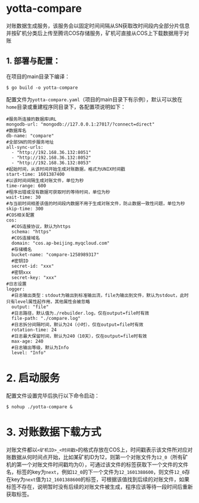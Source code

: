 # yotta-compare
对账数据生成服务，该服务会以固定时间间隔从SN获取改时间段内全部分片信息并按矿机分类后上传至腾讯COS存储服务，矿机可直接从COS上下载数据用于对账

## 1. 部署与配置：
在项目的main目录下编译：
```
$ go build -o yotta-compare
```
配置文件为`yotta-compare.yaml`（项目的main目录下有示例），默认可以放在`home`目录或重建程序同目录下，各配置项说明如下：
```
#服务所连接的数据库URL
mongodb-url: "mongodb://127.0.0.1:27017/?connect=direct"
#数据库名
db-name: "compare"
#全部SN的同步服务地址
all-sync-urls:
  - "http://192.168.36.132:8051"
  - "http://192.168.36.132:8052"
  - "http://192.168.36.132:8053"
#起始时间，从该时间开始生成对账数据，格式为UNIX时间戳
start-time: 1601387400
#以该时间间隔生成对账文件，单位为秒
time-range: 600
#程序出错或没有数据可获取时的等待时间，单位为秒
wait-time: 30
#与当前时间相差该值的时间段内数据不用于生成对账文件，防止数据一致性问题，单位为秒
skip-time: 300
#COS相关配置
cos:
  #COS连接协议，默认为https
  schema: "https"
  #COS连接域名
  domain: "cos.ap-beijing.myqcloud.com"
  #存储桶名
  bucket-name: "compare-1258989317"
  #密钥ID
  secret-id: "xxx"
  #密钥xxx
  secret-key: "xxx"
#日志设置
logger:
  #日志输出类型：stdout为输出到标准输出流，file为输出到文件，默认为stdout，此时只有level属性起作用，其他属性会被忽略
  output: "file"
  #日志路径，默认值为./rebuilder.log，仅在output=file时有效
  file-path: "./compare.log"
  #日志拆分间隔时间，默认为24（小时），仅在output=file时有效
  rotation-time: 24
  #日志最大保留时间，默认为240（10天），仅在output=file时有效
  max-age: 240
  #日志输出等级，默认为Info
  level: "Info"
```

# 2. 启动服务
配置文件设置完毕后执行以下命令启动：
```
$ nohup ./yotta-compare &
```

# 3. 对账数据下载方式
对账文件都以`<矿机ID>_<时间戳>`的格式存放在COS上，时间戳表示该文件所对应对账数据从何时间点开始，比如某矿机ID为12，则第一个对账文件为`12_0`（所有矿机的第一个对账文件时间戳均为0），可通过该文件的标签获取下一个文件的文件名，标签的key为`next`，例如`12_0`的下一个文件为`12_1601388600`，则文件`12_0`存在key为`next`值为`12_1601388600`的标签，可根据该值找到后续的对账文件，如果标签不存在，说明暂时没有后续的对账文件被生成，程序应该等待一段时间后重新获取标签。